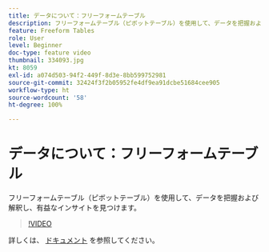```yaml
---
title: データについて：フリーフォームテーブル
description: フリーフォームテーブル（ピボットテーブル）を使用して、データを把握および解釈し、有益なインサイトを見つけます。
feature: Freeform Tables
role: User
level: Beginner
doc-type: feature video
thumbnail: 334093.jpg
kt: 8059
exl-id: a074d503-94f2-449f-8d3e-8bb599752981
source-git-commit: 32424f3f2b05952fe4df9ea91dcbe51684cee905
workflow-type: ht
source-wordcount: '58'
ht-degree: 100%

---
```


# データについて：フリーフォームテーブル

フリーフォームテーブル（ピボットテーブル）を使用して、データを把握および解釈し、有益なインサイトを見つけます。

>[!VIDEO](https://video.tv.adobe.com/v/334093/?quality=12&learn=on)

詳しくは、 [ドキュメント](https://experienceleague.adobe.com/docs/analytics/analyze/analysis-workspace/visualizations/freeform-table/freeform-table.html?lang=ja) を参照してください。
